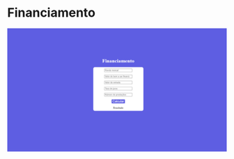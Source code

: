# Financiamento




<a href="https://tutugt.github.io/Financiamento/"><img src="finan.png" class="media-object  img-responsive img-thumbnail" target="_blank"></a>

